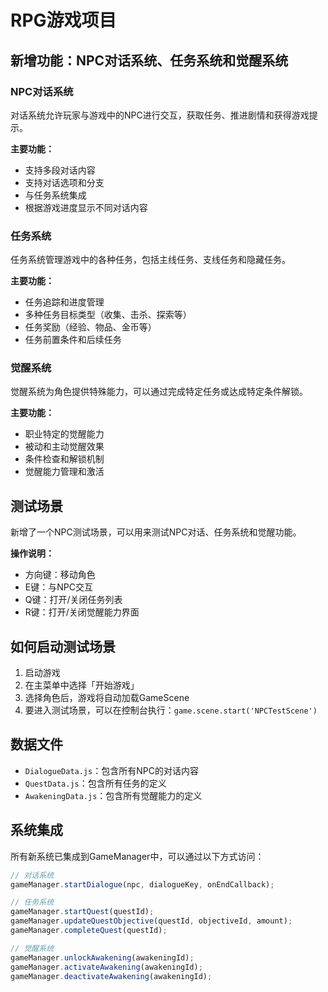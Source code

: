 # RPG游戏项目

## 新增功能：NPC对话系统、任务系统和觉醒系统

### NPC对话系统

对话系统允许玩家与游戏中的NPC进行交互，获取任务、推进剧情和获得游戏提示。

**主要功能：**
- 支持多段对话内容
- 支持对话选项和分支
- 与任务系统集成
- 根据游戏进度显示不同对话内容

### 任务系统

任务系统管理游戏中的各种任务，包括主线任务、支线任务和隐藏任务。

**主要功能：**
- 任务追踪和进度管理
- 多种任务目标类型（收集、击杀、探索等）
- 任务奖励（经验、物品、金币等）
- 任务前置条件和后续任务

### 觉醒系统

觉醒系统为角色提供特殊能力，可以通过完成特定任务或达成特定条件解锁。

**主要功能：**
- 职业特定的觉醒能力
- 被动和主动觉醒效果
- 条件检查和解锁机制
- 觉醒能力管理和激活

## 测试场景

新增了一个NPC测试场景，可以用来测试NPC对话、任务系统和觉醒功能。

**操作说明：**
- 方向键：移动角色
- E键：与NPC交互
- Q键：打开/关闭任务列表
- R键：打开/关闭觉醒能力界面

## 如何启动测试场景

1. 启动游戏
2. 在主菜单中选择「开始游戏」
3. 选择角色后，游戏将自动加载GameScene
4. 要进入测试场景，可以在控制台执行：`game.scene.start('NPCTestScene')`

## 数据文件

- `DialogueData.js`：包含所有NPC的对话内容
- `QuestData.js`：包含所有任务的定义
- `AwakeningData.js`：包含所有觉醒能力的定义

## 系统集成

所有新系统已集成到GameManager中，可以通过以下方式访问：

```javascript
// 对话系统
gameManager.startDialogue(npc, dialogueKey, onEndCallback);

// 任务系统
gameManager.startQuest(questId);
gameManager.updateQuestObjective(questId, objectiveId, amount);
gameManager.completeQuest(questId);

// 觉醒系统
gameManager.unlockAwakening(awakeningId);
gameManager.activateAwakening(awakeningId);
gameManager.deactivateAwakening(awakeningId);
```